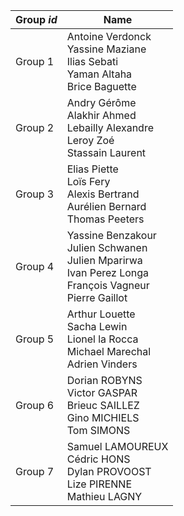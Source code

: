 | Group *id* | Name |
| --- | --- |  
| Group 1 | Antoine Verdonck <br> Yassine Maziane <br> Ilias Sebati <br> Yaman Altaha <br> Brice Baguette |  
| Group 2 | Andry Gérôme <br> Alakhir Ahmed <br> Lebailly Alexandre <br> Leroy Zoé <br> Stassain Laurent |  
| Group 3 | Elias Piette <br> Loïs Fery <br> Alexis Bertrand <br> Aurélien Bernard <br> Thomas Peeters |  
| Group 4 | Yassine Benzakour <br> Julien Schwanen <br> Julien Mparirwa <br> Ivan Perez Longa <br> François Vagneur <br> Pierre Gaillot |  
| Group 5 | Arthur Louette <br> Sacha Lewin <br> Lionel la Rocca <br> Michael Marechal <br> Adrien Vinders |  
| Group 6 | Dorian ROBYNS <br> Victor GASPAR <br> Brieuc SAILLEZ <br> Gino MICHIELS <br> Tom SIMONS |  
| Group 7 | Samuel LAMOUREUX <br> Cédric HONS <br> Dylan PROVOOST <br> Lize PIRENNE <br> Mathieu LAGNY |  
